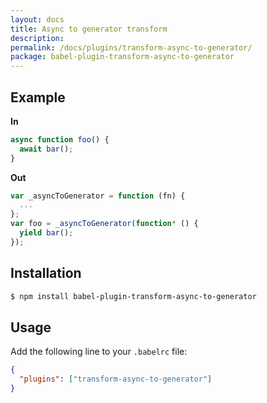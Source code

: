 ```yaml
---
layout: docs
title: Async to generator transform
description:
permalink: /docs/plugins/transform-async-to-generator/
package: babel-plugin-transform-async-to-generator
---
```


## Example

**In**

```javascript
async function foo() {
  await bar();
}
```

**Out**

```javascript
var _asyncToGenerator = function (fn) {
  ...
};
var foo = _asyncToGenerator(function* () {
  yield bar();
});
```

## Installation

```sh
$ npm install babel-plugin-transform-async-to-generator
```

## Usage

Add the following line to your `.babelrc` file:

```json
{
  "plugins": ["transform-async-to-generator"]
}
```
